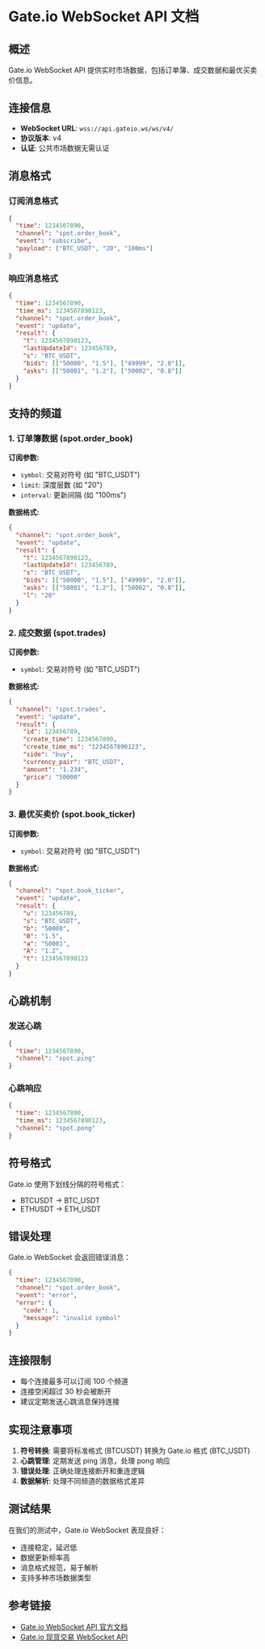# Gate.io WebSocket API 文档

## 概述

Gate.io WebSocket API 提供实时市场数据，包括订单簿、成交数据和最优买卖价信息。

## 连接信息

- **WebSocket URL**: `wss://api.gateio.ws/ws/v4/`
- **协议版本**: v4
- **认证**: 公共市场数据无需认证

## 消息格式

### 订阅消息格式
```json
{
  "time": 1234567890,
  "channel": "spot.order_book",
  "event": "subscribe",
  "payload": ["BTC_USDT", "20", "100ms"]
}
```

### 响应消息格式
```json
{
  "time": 1234567890,
  "time_ms": 1234567890123,
  "channel": "spot.order_book",
  "event": "update",
  "result": {
    "t": 1234567890123,
    "lastUpdateId": 123456789,
    "s": "BTC_USDT",
    "bids": [["50000", "1.5"], ["49999", "2.0"]],
    "asks": [["50001", "1.2"], ["50002", "0.8"]]
  }
}
```

## 支持的频道

### 1. 订单簿数据 (spot.order_book)

**订阅参数:**
- `symbol`: 交易对符号 (如 "BTC_USDT")
- `limit`: 深度层数 (如 "20")
- `interval`: 更新间隔 (如 "100ms")

**数据格式:**
```json
{
  "channel": "spot.order_book",
  "event": "update",
  "result": {
    "t": 1234567890123,
    "lastUpdateId": 123456789,
    "s": "BTC_USDT",
    "bids": [["50000", "1.5"], ["49999", "2.0"]],
    "asks": [["50001", "1.2"], ["50002", "0.8"]],
    "l": "20"
  }
}
```

### 2. 成交数据 (spot.trades)

**订阅参数:**
- `symbol`: 交易对符号 (如 "BTC_USDT")

**数据格式:**
```json
{
  "channel": "spot.trades",
  "event": "update",
  "result": {
    "id": 123456789,
    "create_time": 1234567890,
    "create_time_ms": "1234567890123",
    "side": "buy",
    "currency_pair": "BTC_USDT",
    "amount": "1.234",
    "price": "50000"
  }
}
```

### 3. 最优买卖价 (spot.book_ticker)

**订阅参数:**
- `symbol`: 交易对符号 (如 "BTC_USDT")

**数据格式:**
```json
{
  "channel": "spot.book_ticker",
  "event": "update",
  "result": {
    "u": 123456789,
    "s": "BTC_USDT",
    "b": "50000",
    "B": "1.5",
    "a": "50001",
    "A": "1.2",
    "t": 1234567890123
  }
}
```

## 心跳机制

### 发送心跳
```json
{
  "time": 1234567890,
  "channel": "spot.ping"
}
```

### 心跳响应
```json
{
  "time": 1234567890,
  "time_ms": 1234567890123,
  "channel": "spot.pong"
}
```

## 符号格式

Gate.io 使用下划线分隔的符号格式：
- BTCUSDT → BTC_USDT
- ETHUSDT → ETH_USDT

## 错误处理

Gate.io WebSocket 会返回错误消息：
```json
{
  "time": 1234567890,
  "channel": "spot.order_book",
  "event": "error",
  "error": {
    "code": 1,
    "message": "invalid symbol"
  }
}
```

## 连接限制

- 每个连接最多可以订阅 100 个频道
- 连接空闲超过 30 秒会被断开
- 建议定期发送心跳消息保持连接

## 实现注意事项

1. **符号转换**: 需要将标准格式 (BTCUSDT) 转换为 Gate.io 格式 (BTC_USDT)
2. **心跳管理**: 定期发送 ping 消息，处理 pong 响应
3. **错误处理**: 正确处理连接断开和重连逻辑
4. **数据解析**: 处理不同频道的数据格式差异

## 测试结果

在我们的测试中，Gate.io WebSocket 表现良好：
- 连接稳定，延迟低
- 数据更新频率高
- 消息格式规范，易于解析
- 支持多种市场数据类型

## 参考链接

- [Gate.io WebSocket API 官方文档](https://www.gate.io/docs/websocket/index.html)
- [Gate.io 现货交易 WebSocket API](https://www.gate.io/docs/websocket/spot/index.html) 